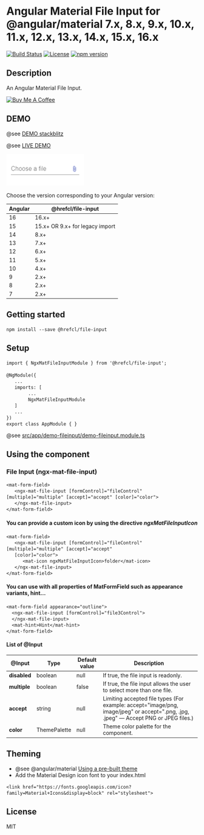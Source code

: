# Angular Material File Input for @angular/material 7.x, 8.x, 9.x, 10.x, 11.x, 12.x, 13.x, 14.x, 15.x, 16.x

[![Build Status](https://travis-ci.com/h2qutc/angular-material-components.svg?branch=master)](https://travis-ci.com/h2qutc/angular-material-components)
[![License](https://img.shields.io/npm/l/angular-material-components.svg)](https://www.npmjs.com/package/angular-material-components)
[![npm version](https://badge.fury.io/js/%40angular-material-components%2Ffile-input.svg)](https://www.npmjs.com/package/@hrefcl/file-input)

## Description

An Angular Material File Input.

<a href="https://www.buymeacoffee.com/h2qutc" target="_blank"><img src="https://cdn.buymeacoffee.com/buttons/v2/default-yellow.png" alt="Buy Me A Coffee" style="height: 60px !important;width: 217px !important;" ></a>

## DEMO

@see [DEMO stackblitz](https://stackblitz.com/edit/demo-ngx-mat-file-input)

@see [LIVE DEMO](https://h2qutc.github.io/angular-material-components/)

![Alt Text](demo_file_input.png)

Choose the version corresponding to your Angular version:

| Angular | @hrefcl/file-input               |
| ------- | ------------------------------- |
| 16      | 16.x+                           |
| 15      | 15.x+ OR 9.x+ for legacy import |
| 14      | 8.x+                            |
| 13      | 7.x+                            |
| 12      | 6.x+                            |
| 11      | 5.x+                            |
| 10      | 4.x+                            |
| 9       | 2.x+                            |
| 8       | 2.x+                            |
| 7       | 2.x+                            |

## Getting started

```
npm install --save @hrefcl/file-input
```

## Setup

```
import { NgxMatFileInputModule } from '@hrefcl/file-input';

@NgModule({
   ...
   imports: [
        ...
        NgxMatFileInputModule
   ]
   ...
})
export class AppModule { }
```

@see
[src/app/demo-fileinput/demo-fileinput.module.ts](src/app/demo-fileinput/demo-fileinput.module.ts)

## Using the component

### File Input (ngx-mat-file-input)

```
<mat-form-field>
   <ngx-mat-file-input [formControl]="fileControl" [multiple]="multiple" [accept]="accept" [color]="color">
   </ngx-mat-file-input>
</mat-form-field>
```

#### You can provide a custom icon by using the directive _ngxMatFileInputIcon_

```
<mat-form-field>
   <ngx-mat-file-input [formControl]="fileControl" [multiple]="multiple" [accept]="accept"
   [color]="color">
      <mat-icon ngxMatFileInputIcon>folder</mat-icon>
   </ngx-mat-file-input>
</mat-form-field>
```

#### You can use with all properties of MatFormField such as appearance variants, hint...

```
<mat-form-field appearance="outline">
  <ngx-mat-file-input [formControl]="file3Control">
  </ngx-mat-file-input>
  <mat-hint>Hint</mat-hint>
</mat-form-field>
```

#### List of @Input

| @Input       | Type         | Default value | Description                                                                                                                          |
| ------------ | ------------ | ------------- | ------------------------------------------------------------------------------------------------------------------------------------ |
| **disabled** | boolean      | null          | If true, the file input is readonly.                                                                                                 |
| **multiple** | boolean      | false         | If true, the file input allows the user to select more than one file.                                                                |
| **accept**   | string       | null          | Limiting accepted file types (For example: accept="image/png, image/jpeg" or accept=".png, .jpg, .jpeg" — Accept PNG or JPEG files.) |
| **color**    | ThemePalette | null          | Theme color palette for the component.                                                                                               |

## Theming

- @see @angular/material
  [Using a pre-built theme](https://material.angular.io/guide/theming#using-a-pre-built-theme)
- Add the Material Design icon font to your index.html

```
<link href="https://fonts.googleapis.com/icon?family=Material+Icons&display=block" rel="stylesheet">
```

## License

MIT
